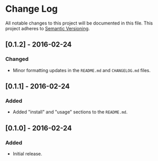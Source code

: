 Change Log
==========
All notable changes to this project will be documented in this file.
This project adheres to [Semantic Versioning](http://semver.org/).

[0.1.2] - 2016-02-24
--------------------
### Changed
- Minor formatting updates in the `README.md` and `CHANGELOG.md` files.

[0.1.1] - 2016-02-24
--------------------
### Added
- Added "install" and "usage" sections to the `README.md`.

[0.1.0] - 2016-02-24
--------------------
### Added
- Initial release.
